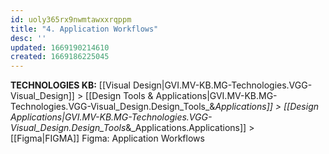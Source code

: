 ```yaml
---
id: uoly365rx9nwmtawxxrqppm
title: "4. Application Workflows"
desc: ''
updated: 1669190214610
created: 1669186225045
---
```

<span class="BreadCrumbTrail Smallest">**TECHNOLOGIES KB:** [[Visual Design|GVI.MV-KB.MG-Technologies.VGG-Visual_Design]] > [[Design Tools & Applications|GVI.MV-KB.MG-Technologies.VGG-Visual_Design.Design_Tools_&_Applications]] > [[Design Applications|GVI.MV-KB.MG-Technologies.VGG-Visual_Design.Design_Tools_&_Applications.Applications]] > [[Figma|FIGMA]]</span>
<span class="TitleLine">
<span class="TitlePreface Normal Larger Lighter">Figma:</span>
<span class="Title">Application Workflows</span>
</span><div class="Divider"></div>
<!-- ----------------------------------------------------------------------- -->
 

